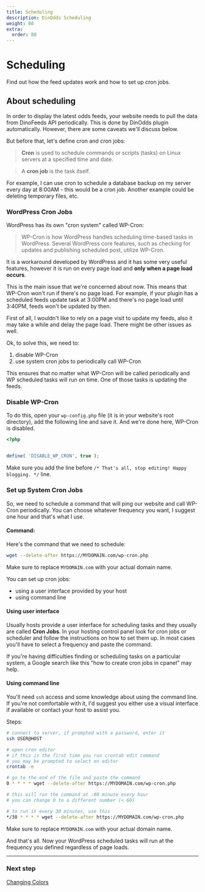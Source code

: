 ```yaml
---
title: Scheduling
description: DinOdds Scheduling
weight: 80
extra:
  order: 80
---
```


# Scheduling

Find out how the feed updates work and how to set up cron jobs.

## About scheduling

In order to display the latest odds feeds, your website needs to pull the data from DinoFeeds API periodically. This is done by DinOdds plugin automatically. However, there are some caveats we'll discuss below.

But before that, let's define cron and cron jobs:

> **Cron** is used to schedule commands or scripts (tasks) on Linux servers at a specified time and date.

> A **cron job** is the task itself.

For example, I can use cron to schedule a database backup on my server every day at 8:00AM - this would be a cron job. Another example could be deleting temporary files, etc.

### WordPress Cron Jobs

WordPress has its own "cron system" called WP-Cron:

> WP-Cron is how WordPress handles scheduling time-based tasks in WordPress. Several WordPress core features, such as checking for updates and publishing scheduled post, utilize WP-Cron.

It is a workaround developed by WordPress and it has some very useful features, however it is run on every page load and **only when a page load occurs**.

This is the main issue that we're concerned about now. This means that WP-Cron won't run if there's no page load. For example, if your plugin has a scheduled feeds update task at 3:00PM and there's no page load until 3:40PM, feeds won't be updated by then.

First of all, I wouldn't like to rely on a page visit to update my feeds, also it may take a while and delay the page load. There might be other issues as well.

Ok, to solve this, we need to:

1. disable WP-Cron
2. use system cron jobs to periodically call WP-Cron

This ensures that no matter what WP-Cron will be called periodically and WP scheduled tasks will run on time. One of those tasks is updating the feeds.

### Disable WP-Cron

To do this, open your `wp-config.php` file (it is in your website's root directory), add the following line and save it. And we're done here, WP-Cron is disabled.

```php
<?php


define( 'DISABLE_WP_CRON', true );
```

Make sure you add the line before `/* That's all, stop editing! Happy blogging. */` line.

### Set up System Cron Jobs

So, we need to schedule a command that will ping our website and call WP-Cron periodically. You can choose whatever frequency you want, I suggest one hour and that's what I use.

#### Command:

Here's the command that we need to schedule:

```bash
wget --delete-after https://MYDOMAIN.com/wp-cron.php
```

Make sure to replace `MYDOMAIN.com` with your actual domain name.

You can set up cron jobs:

- using a user interface provided by your host
- using command line

#### Using user interface

Usually hosts provide a user interface for scheduling tasks and they usually are called **Cron Jobs**. In your hosting control panel look for cron jobs or scheduler and follow the instructions on how to set them up. In most cases you'll have to select a frequency and paste the command.

If you're having difficulties finding or scheduling tasks on a particular system, a Google search like this "how to create cron jobs in cpanel" may help.

#### Using command line

You'll need `ssh` access and some knowledge about using the command line. If you're not comfortable with it, I'd suggest you either use a visual interface if available or contact your host to assist you.

Steps:

```bash
# connect to server, if prompted with a password, enter it
ssh USER@HOST

# open cron editor
# if this is the first time you run crontab edit command
# you may be prompted to select en editor
crontab -e

# go to the end of the file and paste the command
0 * * * * wget --delete-after https://MYDOMAIN.com/wp-cron.php

# this will run the command at :00 minute every hour
# you can change 0 to a different number (< 60)

# to run it every 30 minutes, use this
*/30 * * * * wget --delete-after https://MYDOMAIN.com/wp-cron.php
```

Make sure to replace `MYDOMAIN.com` with your actual domain name.

And that's all. Now your WordPress scheduled tasks will run at the frequency you defined regardless of page loads.

---

### Next step

[Changing Colors](/docs/dinodds/colors/)
